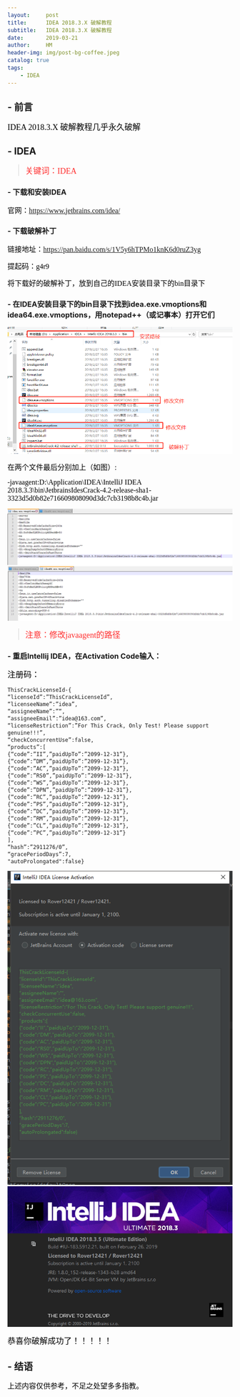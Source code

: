 ```yaml
---
layout:     post
title:      IDEA 2018.3.X 破解教程
subtitle:   IDEA 2018.3.X 破解教程
date:       2019-03-21
author:     HM
header-img: img/post-bg-coffee.jpeg
catalog: true
tags:
    - IDEA
---
```


## - 前言

<font color="#000000" size="4" face="宋体">IDEA 2018.3.X 破解教程几乎永久破解</font>

## - IDEA

><font color="#FF3030" size="4" face="宋体">关键词：IDEA</font>

### - 下载和安装IDEA

<font color="#000000" size="3" face="宋体">官网：<a href="https://www.jetbrains.com/idea/">https://www.jetbrains.com/idea/</a></font>

### - 下载破解补丁

<font color="#000000" size="3" face="宋体">链接地址：<a href="https://pan.baidu.com/s/1V5y6hTPMo1knK6d0ruZ3yg">https://pan.baidu.com/s/1V5y6hTPMo1knK6d0ruZ3yg</a></font>

<font color="#000000" size="3" face="宋体">提起码：g4r9</font>

<font color="#000000" size="3" face="宋体">将下载好的破解补丁，放到自己的IDEA安装目录下的bin目录下</font>

### - 在IDEA安装目录下的bin目录下找到idea.exe.vmoptions和idea64.exe.vmoptions，用notepad++（或记事本）打开它们

<img src="/img/poj5.jpg"/>

<font color="#000000" size="3" face="宋体">在两个文件最后分别加上（如图）:</font>

<font color="#000000" size="3" face="宋体">-javaagent:D:\Application\IDEA\IntelliJ IDEA 2018.3.3\bin\JetbrainsIdesCrack-4.2-release-sha1-3323d5d0b82e716609808090d3dc7cb3198b8c4b.jar</font>

<img src="/img/poj1.jpg"/>

<img src="/img/poj2.jpg"/>

><font color="#FF3030" size="4" face="宋体">注意：修改javaagent的路径 </font>

### - 重启Intellij IDEA，在Activation Code输入：

<font color="#000000" size="4" face="宋体">注册码：</font>

    ThisCrackLicenseId-{ 
    “licenseId”:”ThisCrackLicenseId”, 
    “licenseeName”:”idea”, 
    “assigneeName”:”“, 
    “assigneeEmail”:”idea@163.com”, 
    “licenseRestriction”:”For This Crack, Only Test! Please support genuine!!!”, 
    “checkConcurrentUse”:false, 
    “products”:[ 
    {“code”:”II”,”paidUpTo”:”2099-12-31”}, 
    {“code”:”DM”,”paidUpTo”:”2099-12-31”}, 
    {“code”:”AC”,”paidUpTo”:”2099-12-31”}, 
    {“code”:”RS0”,”paidUpTo”:”2099-12-31”}, 
    {“code”:”WS”,”paidUpTo”:”2099-12-31”}, 
    {“code”:”DPN”,”paidUpTo”:”2099-12-31”}, 
    {“code”:”RC”,”paidUpTo”:”2099-12-31”}, 
    {“code”:”PS”,”paidUpTo”:”2099-12-31”}, 
    {“code”:”DC”,”paidUpTo”:”2099-12-31”}, 
    {“code”:”RM”,”paidUpTo”:”2099-12-31”}, 
    {“code”:”CL”,”paidUpTo”:”2099-12-31”}, 
    {“code”:”PC”,”paidUpTo”:”2099-12-31”} 
    ], 
    “hash”:”2911276/0”, 
    “gracePeriodDays”:7, 
    "autoProlongated":false}

<img src="/img/poj3.jpg"/>

<img src="/img/poj4.jpg"/>

<font color="#000000" size="4" face="宋体">恭喜你破解成功了！！！！！</font>

## - 结语

<font color="#000000" size="3" face="宋体">上述内容仅供参考，不足之处望多多指教。</font>


